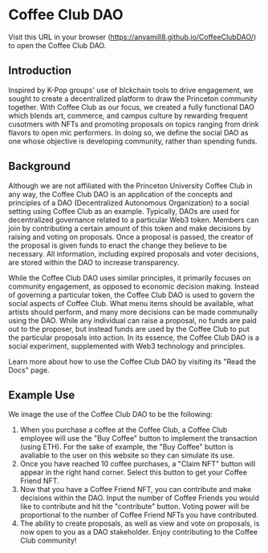 
# Coffee Club DAO

Visit this URL in your browser (https://anyamill8.github.io/CoffeeClubDAO/) to open the Coffee Club DAO. 

## Introduction
Inspired by K-Pop groups' use of blckchain tools to drive engagement, we sought to create a decentralized platform to draw the Princeton community together. With Coffee Club as our focus, we created a fully functional DAO which blends art, commerce, and campus culture by rewarding frequent cusotmers with NFTs and promoting proposals on topics ranging from drink flavors to open mic performers. In doing so, we define the social DAO as one whose objective is developing community, rather than spending funds. 

## Background
Although we are not affiliated with the Princeton University Coffee Club in any way, the Coffee Club DAO is an application of the concepts and principles of a DAO (Decentralized Autonomous Organization) to a social setting using Coffee Club as an example. Typically, DAOs are used for decentralized governance related to a particular Web3 token. Members can join by contributing a certain amount of this token and make decisions by raising and voting on proposals. Once a proposal is passed, the creator of the proposal is given funds to enact the change they believe to be necessary. All information, including expired proposals and voter decisions, are stored within the DAO to increase transparency. 

While the Coffee Club DAO uses similar principles, it primarily focuses on community engagement, as opposed to economic decision making. Instead of governing a particular token, the Coffee Club DAO is used to govern the social aspects of Coffee Club. What menu items should be available, what artists should perform, and many more decisions can be made communally using the DAO. While any individual can raise a proposal, no funds are paid out to the proposer, but instead funds are used by the Coffee Club to put the particular proposals into action. In its essence, the Coffee Club DAO is a social experiment, supplemented with Web3 technology and principles. 

Learn more about how to use the Coffee Club DAO by visiting its "Read the Docs" page.

## Example Use
We image the use of the Coffee Club DAO to be the following:
1. When you purchase a coffee at the Coffee Club, a Coffee Club employee will use the "Buy Coffee" button to implement the transaction (using ETH). For the sake of example, the "Buy Coffee" button is avaliable to the user on this website so they can simulate its use.
2. Once you have reached 10 coffee purchases, a "Claim NFT" button will appear in the right hand corner. Select this button to get your Coffee Friend NFT.
3. Now that you have a Coffee Friend NFT, you can contribute and make decisions within the DAO. Input the number of Coffee Friends you would like to contribute and hit the "contribute" button. Voting power will be proportional to the number of Coffee Friend NFTs you have contributed.
4. The ability to create proposals, as well as view and vote on proposals, is now open to you as a DAO stakeholder. Enjoy contributing to the Coffee Club community!

